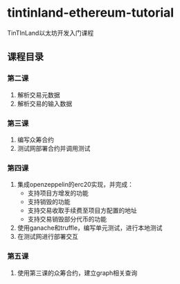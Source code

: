 # tintinland-ethereum-tutorial
TinTInLand以太坊开发入门课程

## 课程目录

### 第二课
1. 解析交易元数据
2. 解析交易的输入数据

### 第三课
1. 编写众筹合约
2. 测试网部署合约并调用测试

### 第四课
1. 集成openzeppelin的erc20实现，并完成：
    - 支持项目方增发的功能
	- 支持销毁的功能
	- 支持交易收取手续费至项目方配置的地址
	- 支持交易销毁部分代币的功能
2. 使用ganache和truffle，编写单元测试，进行本地测试
3. 在测试网进行部署交互

### 第五课
1. 使用第三课的众筹合约，建立graph相关查询
